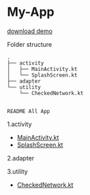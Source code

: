 # My-App

[download demo](https://github.com/alirezabashi98/My-App/raw/master/app-demo.apk)

Folder structure

```
.
├── activity
│   ├── MainActivity.kt
│   └── SplashScreen.kt
├── adapter
└── utility
    └── CheckedNetwork.kt


   ``` 
   
   ``README All App``
 
1.activity
 + [MainActivity.kt](https://github.com/alirezabashi98/My-App/blob/master/README/activity/MainActivity.md)
 + [SplashScreen.kt](https://github.com/alirezabashi98/My-App/blob/master/README/activity/SplashScreen.md)
 
2.adapter

3.utility
 + [CheckedNetwork.kt](https://github.com/alirezabashi98/My-App/blob/master/README/utility/CheckedNetwork.md)
 
